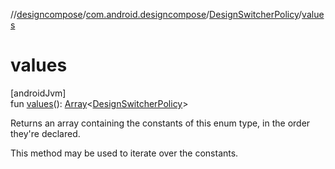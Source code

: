 //[designcompose](../../../index.md)/[com.android.designcompose](../index.md)/[DesignSwitcherPolicy](index.md)/[values](values.md)

# values

[androidJvm]\
fun [values](values.md)(): [Array](https://kotlinlang.org/api/latest/jvm/stdlib/kotlin/-array/index.html)&lt;[DesignSwitcherPolicy](index.md)&gt;

Returns an array containing the constants of this enum type, in the order they're declared.

This method may be used to iterate over the constants.
